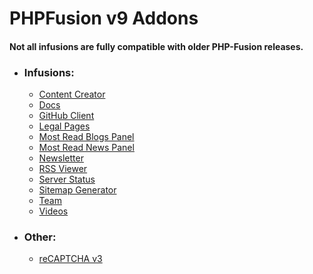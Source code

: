 # PHPFusion v9 Addons

#### Not all infusions are fully compatible with older PHP-Fusion releases.

- ### Infusions:
    - [Content Creator](infusions/content_creator)
    - [Docs](infusions/docs)
    - [GitHub Client](infusions/github)
    - [Legal Pages](infusions/legal)
    - [Most Read Blogs Panel](infusions/most_read_blogs_panel)
    - [Most Read News Panel](infusions/most_read_news_panel)
    - [Newsletter](infusions/newsletter_panel)
    - [RSS Viewer](infusions/rss_viewer_panel)
    - [Server Status](infusions/server_status_panel)
    - [Sitemap Generator](infusions/sitemap_panel)
    - [Team](infusions/team)
    - [Videos](infusions/videos)

- ### Other:
    - [reCAPTCHA v3](reCAPTCHA_v3)
